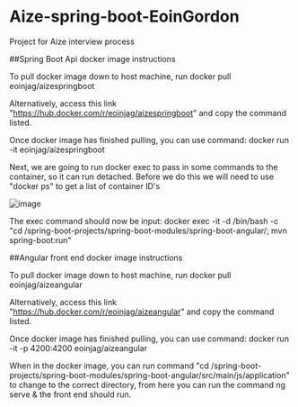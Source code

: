 # Aize-spring-boot-EoinGordon
Project for Aize interview process

##Spring Boot Api docker image instructions

To pull docker image down to host machine, run docker pull eoinjag/aizespringboot

Alternatively, access this link "https://hub.docker.com/r/eoinjag/aizespringboot" and copy the command listed. 

Once docker image has finished pulling, you can use command: docker run -it eoinjag/aizespringboot

Next, we are going to run docker exec to pass in some commands to the container, so it can run detached. 
Before we do this we will need to use "docker ps" to get a list of container ID's

![image](https://user-images.githubusercontent.com/46785081/173076357-95343b9e-afa0-4844-8a9d-ae0e23fe5eea.png)


The exec command should now be input: docker exec -it -d <container id> /bin/bash -c "cd /spring-boot-projects/spring-boot-modules/spring-boot-angular/; mvn spring-boot:run"
  
  ##Angular front end docker image instructions
  
  To pull docker image down to host machine, run docker pull eoinjag/aizeangular
  
  Alternatively, access this link "https://hub.docker.com/r/eoinjag/aizeangular" and copy the command listed.
  
  Once docker image has finished pulling, you can use command: docker run -it -p 4200:4200 eoinjag/aizeangular
  
  When in the docker image, you can run command "cd /spring-boot-projects/spring-boot-modules/spring-boot-angular/src/main/js/application" to change to the correct     directory, from here you can run the command ng serve & the front end should run. 
